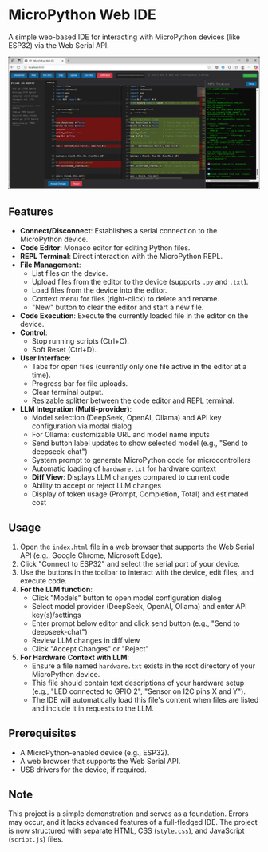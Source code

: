 # MicroPython Web IDE

A simple web-based IDE for interacting with MicroPython devices (like ESP32) via the Web Serial API.

![Screenshot](screen.png)

## Features

*   **Connect/Disconnect**: Establishes a serial connection to the MicroPython device.
*   **Code Editor**: Monaco editor for editing Python files.
*   **REPL Terminal**: Direct interaction with the MicroPython REPL.
*   **File Management**:
    *   List files on the device.
    *   Upload files from the editor to the device (supports `.py` and `.txt`).
    *   Load files from the device into the editor.
    *   Context menu for files (right-click) to delete and rename.
    *   "New" button to clear the editor and start a new file.
*   **Code Execution**: Execute the currently loaded file in the editor on the device.
*   **Control**:
    *   Stop running scripts (Ctrl+C).
    *   Soft Reset (Ctrl+D).
*   **User Interface**:
    *   Tabs for open files (currently only one file active in the editor at a time).
    *   Progress bar for file uploads.
    *   Clear terminal output.
    *   Resizable splitter between the code editor and REPL terminal.
*   **LLM Integration (Multi-provider)**:
    *   Model selection (DeepSeek, OpenAI, Ollama) and API key configuration via modal dialog
    *   For Ollama: customizable URL and model name inputs
    *   Send button label updates to show selected model (e.g., "Send to deepseek-chat")
    *   System prompt to generate MicroPython code for microcontrollers
    *   Automatic loading of `hardware.txt` for hardware context
    *   **Diff View**: Displays LLM changes compared to current code
    *   Ability to accept or reject LLM changes
    *   Display of token usage (Prompt, Completion, Total) and estimated cost

## Usage

1.  Open the `index.html` file in a web browser that supports the Web Serial API (e.g., Google Chrome, Microsoft Edge).
2.  Click "Connect to ESP32" and select the serial port of your device.
3.  Use the buttons in the toolbar to interact with the device, edit files, and execute code.
4.  **For the LLM function**:
    *   Click "Models" button to open model configuration dialog
    *   Select model provider (DeepSeek, OpenAI, Ollama) and enter API key(s)/settings
    *   Enter prompt below editor and click send button (e.g., "Send to deepseek-chat")
    *   Review LLM changes in diff view
    *   Click "Accept Changes" or "Reject"
5.  **For Hardware Context with LLM**:
    *   Ensure a file named `hardware.txt` exists in the root directory of your MicroPython device.
    *   This file should contain text descriptions of your hardware setup (e.g., "LED connected to GPIO 2", "Sensor on I2C pins X and Y").
    *   The IDE will automatically load this file's content when files are listed and include it in requests to the LLM.

## Prerequisites

*   A MicroPython-enabled device (e.g., ESP32).
*   A web browser that supports the Web Serial API.
*   USB drivers for the device, if required.

## Note

This project is a simple demonstration and serves as a foundation. Errors may occur, and it lacks advanced features of a full-fledged IDE. The project is now structured with separate HTML, CSS (`style.css`), and JavaScript (`script.js`) files.
